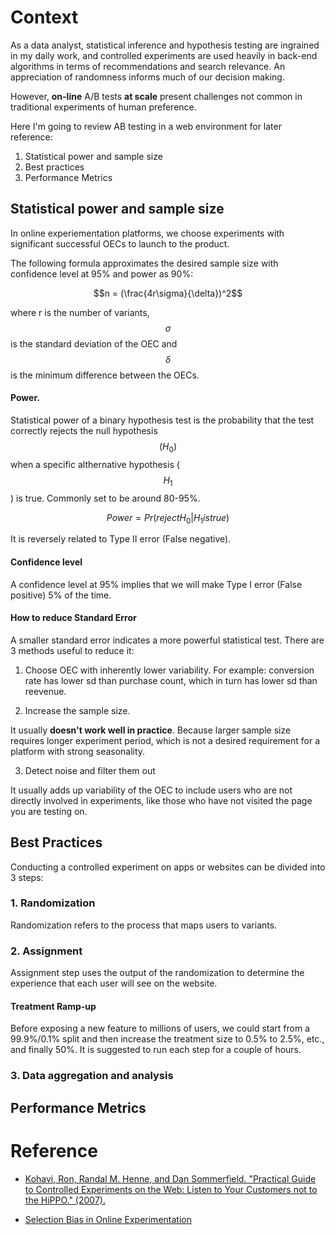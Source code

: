 # Context

As a data analyst, statistical inference and hypothesis testing are ingrained in my daily work, and controlled experiments are used heavily in back-end algorithms in terms of recommendations and search relevance. An appreciation of randomness informs much of our decision making.

However, **on-line** A/B tests **at scale** present challenges not common in traditional experiments of human preference.

Here I'm going to review AB testing in a web environment for later reference:

1. Statistical power and sample size
2. Best practices
3. Performance Metrics

## Statistical power and sample size

In online experiementation platforms, we choose experiments with significant successful OECs to launch to the product.

The following formula approximates the desired sample size with confidence level at 95% and power as 90%:

$$n = (\frac{4r\sigma}{\delta})^2$$

where r is the number of variants, $$\sigma$$ is the standard deviation of the OEC and $$\delta$$ is the minimum difference between the OECs.

#### Power. 

Statistical power of a binary hypothesis test is the probability that the test correctly rejects the null hypothesis $$(H_0)$$ when a specific althernative hypothesis ($$H_1$$) is true. Commonly set to be around 80-95%. 

$$Power = Pr(reject H_0 | H_1 is true)$$

It is reversely related to Type II error (False negative).

#### Confidence level

A confidence level at 95% implies that we will make Type I error (False positive) 5% of the time.

#### How to reduce Standard Error

A smaller standard error indicates a more powerful statistical test. There are 3 methods useful to reduce it:

1. Choose OEC with inherently lower variability. For example: conversion rate has lower sd than purchase count, which in turn has lower sd than reevenue.

2. Increase the sample size.

It usually **doesn't work well in practice**. Because larger sample size requires longer experiment period, which is not a desired requirement for a platform with strong seasonality.

3. Detect noise and filter them out

It usually adds up variability of the OEC to include users who are not directly involved in experiments, like those who have not visited the page you are testing on.

## Best Practices

Conducting a controlled experiment on apps or websites can be divided into 3 steps:

### 1. Randomization

Randomization refers to the process that maps users to variants.

### 2. Assignment

Assignment step uses the output of the randomization to determine the experience that each user will see on the website.

#### Treatment Ramp-up

Before exposing a new feature to millions of users, we could start from a 99.9%/0.1% split and then increase the treatment size to 0.5% to 2.5%, etc., and finally 50%. It is suggested to run each step for a couple of hours.

### 3. Data aggregation and analysis


## Performance Metrics



# Reference

* [Kohavi, Ron, Randal M. Henne, and Dan Sommerfield. "Practical Guide to Controlled Experiments on the Web: Listen to Your Customers not to the HiPPO." (2007).](http://ai.stanford.edu/users/ronnyk/2007GuideControlledExperiments.pdf)

* [Selection Bias in Online Experimentation](https://medium.com/airbnb-engineering/selection-bias-in-online-experimentation-c3d67795cceb)

